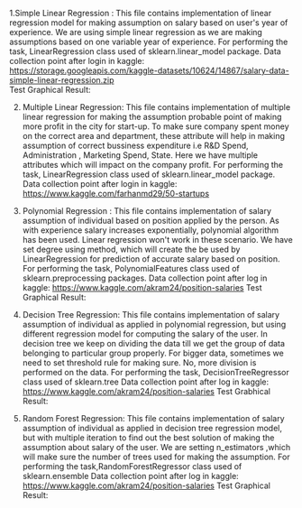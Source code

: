 1.Simple Linear Regression : This file contains implementation of linear regression model for making assumption on salary based on user's year of experience. We are using simple linear regression as we are making assumptions based on one variable year of experience.
            For performing the task, LinearRegression class used of sklearn.linear_model package. 
            Data collection point after login in kaggle: https://storage.googleapis.com/kaggle-datasets/10624/14867/salary-data-simple-linear-regression.zip    
            Test Graphical Result:
            
            
2. Multiple Linear Regression: This file contains implementation of multiple linear regression for making the assumption probable point of making more profit in the city for start-up. To make sure company spent money on the correct area and department, these attribute will help in making assumption of correct bussiness expenditure i.e R&D Spend, Administration	, Marketing Spend, State. Here we have multiple attributes which will impact on the company profit.
            For performing the task, LinearRegression class used of sklearn.linear_model package. 
            Data collection point after login in kaggle: https://www.kaggle.com/farhanmd29/50-startups
            
            
3. Polynomial Regression : This file contains implementation of salary assumption of individual based on position applied by the person. As with experience salary increases exponentially, polynomial algorithm has been used. Linear regression won't work in these scenario. We have set degree using method, which will create the be used by LinearRegression for prediction of accurate salary based on position.
            For performing the task, PolynomialFeatures class used of sklearn.preprocessing packages. 
            Data collection point after log in  kaggle: https://www.kaggle.com/akram24/position-salaries
            Test Graphical Result:
            
4. Decision Tree Regression: This file contains implementation of salary assumption of individual as applied in polynomial regression, but using different regression model for computing the salary of the user. In decision tree we keep on dividing the data till we get the group of data belonging to particular group properly. For bigger data, sometimes we need to set threshold rule for making sure. No, more division is performed on the data.
            For performing the task, DecisionTreeRegressor class used of sklearn.tree
            Data collection point after log in  kaggle: https://www.kaggle.com/akram24/position-salaries
            Test Grabhical Result:
            
5. Random Forest Regression: This file contains implementation of salary assumption of individual as applied in decision tree regression model, but with multiple iteration to find out the best solution of making the assumption about salary of the user. We are setting n_estimators ,which will make sure the number of trees used for making the assumption.
            For performing the task,RandomForestRegressor class used of sklearn.ensemble
            Data collection point after log in  kaggle: https://www.kaggle.com/akram24/position-salaries
            Test Graphical Result:
